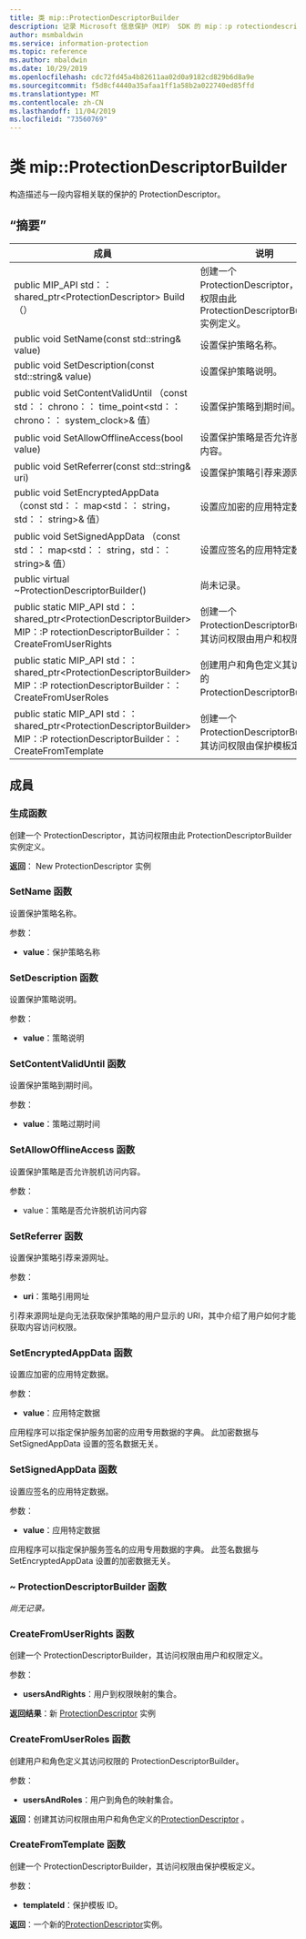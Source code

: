 ```yaml
---
title: 类 mip::ProtectionDescriptorBuilder
description: 记录 Microsoft 信息保护（MIP） SDK 的 mip：:p rotectiondescriptorbuilder 类。
author: msmbaldwin
ms.service: information-protection
ms.topic: reference
ms.author: mbaldwin
ms.date: 10/29/2019
ms.openlocfilehash: cdc72fd45a4b82611aa02d0a9182cd829b6d8a9e
ms.sourcegitcommit: f5d8cf4440a35afaa1ff1a58b2a022740ed85ffd
ms.translationtype: MT
ms.contentlocale: zh-CN
ms.lasthandoff: 11/04/2019
ms.locfileid: "73560769"
---
```

# <a name="class-mipprotectiondescriptorbuilder"></a>类 mip::ProtectionDescriptorBuilder 
构造描述与一段内容相关联的保护的 ProtectionDescriptor。
  
## <a name="summary"></a>“摘要”
 成員                        | 说明                                
--------------------------------|---------------------------------------------
public MIP_API std：： shared_ptr\<ProtectionDescriptor\> Build （）  |  创建一个 ProtectionDescriptor，其访问权限由此 ProtectionDescriptorBuilder 实例定义。
public void SetName(const std::string& value)  |  设置保护策略名称。
public void SetDescription(const std::string& value)  |  设置保护策略说明。
public void SetContentValidUntil （const std：： chrono：： time_point\<std：： chrono：： system_clock\>& 值）  |  设置保护策略到期时间。
public void SetAllowOfflineAccess(bool value)  |  设置保护策略是否允许脱机访问内容。
public void SetReferrer(const std::string& uri)  |  设置保护策略引荐来源网址。
public void SetEncryptedAppData （const std：： map\<std：： string，std：： string\>& 值）  |  设置应加密的应用特定数据。
public void SetSignedAppData （const std：： map\<std：： string，std：： string\>& 值）  |  设置应签名的应用特定数据。
public virtual ~ProtectionDescriptorBuilder()  | 尚未记录。
public static MIP_API std：： shared_ptr&lt;ProtectionDescriptorBuilder&gt; MIP：:P rotectionDescriptorBuilder：： CreateFromUserRights | 创建一个 ProtectionDescriptorBuilder，其访问权限由用户和权限定义。
public static MIP_API std：： shared_ptr&lt;ProtectionDescriptorBuilder&gt; MIP：:P rotectionDescriptorBuilder：： CreateFromUserRoles | 创建用户和角色定义其访问权限的 ProtectionDescriptorBuilder。
public static MIP_API std：： shared_ptr&lt;ProtectionDescriptorBuilder&gt; MIP：:P rotectionDescriptorBuilder：： CreateFromTemplate | 创建一个 ProtectionDescriptorBuilder，其访问权限由保护模板定义。 

## <a name="members"></a>成員
  
### <a name="build-function"></a>生成函数
创建一个 ProtectionDescriptor，其访问权限由此 ProtectionDescriptorBuilder 实例定义。

  
**返回**： New ProtectionDescriptor 实例
  
### <a name="setname-function"></a>SetName 函数
设置保护策略名称。

参数：  
* **value**：保护策略名称


  
### <a name="setdescription-function"></a>SetDescription 函数
设置保护策略说明。

参数：  
* **value**：策略说明


  
### <a name="setcontentvaliduntil-function"></a>SetContentValidUntil 函数
设置保护策略到期时间。

参数：  
* **value**：策略过期时间


  
### <a name="setallowofflineaccess-function"></a>SetAllowOfflineAccess 函数
设置保护策略是否允许脱机访问内容。

参数：  
* value：策略是否允许脱机访问内容


  
### <a name="setreferrer-function"></a>SetReferrer 函数
设置保护策略引荐来源网址。

参数：  
* **uri**：策略引用网址


引荐来源网址是向无法获取保护策略的用户显示的 URI，其中介绍了用户如何才能获取内容访问权限。
  
### <a name="setencryptedappdata-function"></a>SetEncryptedAppData 函数
设置应加密的应用特定数据。

参数：  
* **value**：应用特定数据


应用程序可以指定保护服务加密的应用专用数据的字典。 此加密数据与 SetSignedAppData 设置的签名数据无关。
  
### <a name="setsignedappdata-function"></a>SetSignedAppData 函数
设置应签名的应用特定数据。

参数：  
* **value**：应用特定数据


应用程序可以指定保护服务签名的应用专用数据的字典。 此签名数据与 SetEncryptedAppData 设置的加密数据无关。
  
### <a name="protectiondescriptorbuilder-function"></a>~ ProtectionDescriptorBuilder 函数
_尚无记录。_

### <a name="createfromuserrights-function"></a>CreateFromUserRights 函数
创建一个 ProtectionDescriptorBuilder，其访问权限由用户和权限定义。

参数：
* **usersAndRights**：用户到权限映射的集合。

**返回结果**：新 [ProtectionDescriptor](class_mip_protectiondescriptor.md) 实例 

### <a name="createfromuserroles-function"></a>CreateFromUserRoles 函数
创建用户和角色定义其访问权限的 ProtectionDescriptorBuilder。

参数：
* **usersAndRoles**：用户到角色的映射集合。

**返回**：创建其访问权限由用户和角色定义的[ProtectionDescriptor](class_mip_protectiondescriptor.md) 。

### <a name="createfromtemplate-function"></a>CreateFromTemplate 函数
创建一个 ProtectionDescriptorBuilder，其访问权限由保护模板定义。 

参数：
* **templateId**：保护模板 ID。

**返回**：一个新的[ProtectionDescriptor](class_mip_protectiondescriptor.md)实例。